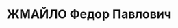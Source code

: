 ---
title: ЖМАЙЛО Федор Павлович
description: '1892 р. н., с. Піски Лохвицького р-ну Полтавської обл., прож. м. Вінниця,
  українець, із селян, освіта середня, член ВКП(б), керуючий племзаготконторою, одруж.

  Арешт. 11.07.1937 р. Звинувач. за ст. 20, 54-7, 8 і 11 КК УРСР. За вироком Верховного
  суду СРСР розстріляний 24.11.1937 р.

  Реабіл. 16.08.1993.'
---